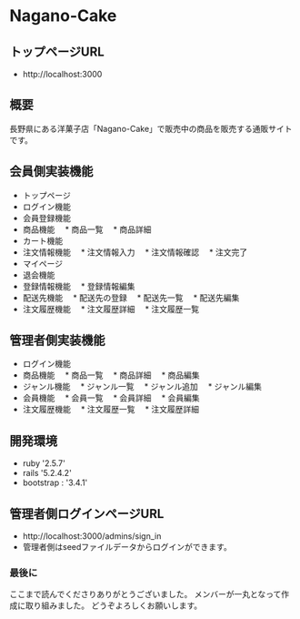 # Nagano-Cake

## トップページURL
- http://localhost:3000

## 概要
長野県にある洋菓子店「Nagano-Cake」で販売中の商品を販売する通販サイトです。

## 会員側実装機能
- トップページ
- ログイン機能
- 会員登録機能
- 商品機能
　* 商品一覧
　* 商品詳細
- カート機能
- 注文情報機能
　* 注文情報入力
　* 注文情報確認
　* 注文完了
- マイページ
- 退会機能
- 登録情報機能
　* 登録情報編集
- 配送先機能
　* 配送先の登録
　* 配送先一覧
　* 配送先編集
- 注文履歴機能
　* 注文履歴詳細
　* 注文履歴一覧

## 管理者側実装機能
- ログイン機能
- 商品機能
　* 商品一覧
　* 商品詳細
　* 商品編集
- ジャンル機能
　* ジャンル一覧
　* ジャンル追加
　* ジャンル編集
- 会員機能
　* 会員一覧
　* 会員詳細
　* 会員編集
- 注文履歴機能
　* 注文履歴一覧
　* 注文履歴詳細

## 開発環境
- ruby '2.5.7'
- rails '5.2.4.2'
- bootstrap : '3.4.1'

## 管理者側ログインページURL
- http://localhost:3000/admins/sign_in
- 管理者側はseedファイルデータからログインができます。


### 最後に
ここまで読んでくださりありがとうございました。
メンバーが一丸となって作成に取り組みました。
どうぞよろしくお願いします。